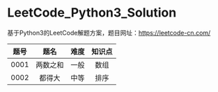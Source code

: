 # LeetCode_Python3_Solution

基于Python3的LeetCode解题方案，题目网址：https://leetcode-cn.com/


| 题号 | 题名 | 难度 | 知识点 |
| :------:| :------: | :------: |:------: |
| 0001 |  两数之和| 一般| 数组|
| 0002 | 都得大| 中等 | 排序|


